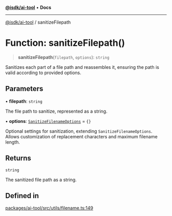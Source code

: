 [**@isdk/ai-tool**](../README.md) • **Docs**

***

[@isdk/ai-tool](../globals.md) / sanitizeFilepath

# Function: sanitizeFilepath()

> **sanitizeFilepath**(`filepath`, `options`): `string`

Sanitizes each part of a file path and reassembles it, ensuring the path is valid according to provided options.

## Parameters

• **filepath**: `string`

The file path to sanitize, represented as a string.

• **options**: [`SanitizeFilenameOptions`](../interfaces/SanitizeFilenameOptions.md) = `{}`

Optional settings for sanitization, extending `SanitizeFilenameOptions`. Allows customization of replacement characters and maximum filename length.

## Returns

`string`

The sanitized file path as a string.

## Defined in

[packages/ai-tool/src/utils/filename.ts:149](https://github.com/isdk/ai-tool.js/blob/e324043799402aa2caa41711a9168487ab85c166/src/utils/filename.ts#L149)
